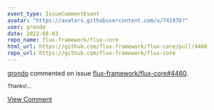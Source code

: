 ```yaml
---
event_type: IssueCommentEvent
avatar: "https://avatars.githubusercontent.com/u/741970?"
user: grondo
date: 2022-08-03
repo_name: flux-framework/flux-core
html_url: https://github.com/flux-framework/flux-core/pull/4460
repo_url: https://github.com/flux-framework/flux-core
---
```


<a href='https://github.com/grondo' target='_blank'>grondo</a> commented on issue <a href='https://github.com/flux-framework/flux-core/pull/4460' target='_blank'>flux-framework/flux-core#4460</a>.

<small>Thanks!...</small>

<a href='https://github.com/flux-framework/flux-core/pull/4460' target='_blank'>View Comment</a>